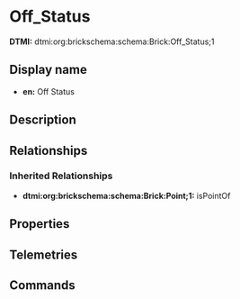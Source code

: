 # Off_Status
**DTMI:** dtmi:org:brickschema:schema:Brick:Off_Status;1
## Display name
- **en:** Off Status
## Description
## Relationships
### Inherited Relationships
* **dtmi:org:brickschema:schema:Brick:Point;1:** isPointOf
## Properties
## Telemetries
## Commands
